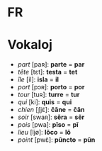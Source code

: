 # FR

# Vokaloj

* *part* [paʀ]: **parte** = **par**
* *tête* [tɛt]: **testa** = **tet**
* *île* [il]: **isla** = **il**
* *port* [pɔʀ]: **porto** = **por**
* *tour* [tuʀ]: **turre** = **tur**
* *qui* [ki]: **quis** = **qui**
* *chien* [ʃjɛ̃]: **ĉãne** = **ĉãn**
* *soir* [swaʀ]: **sẽra** = **sẽr**
* *pois* [pwa]: **pĩso** = **pĩ**
* *lieu* [ljø]: **lõco** = **lõ**
* *point* [pwɛ̃]: **pũncto** = **pũn**